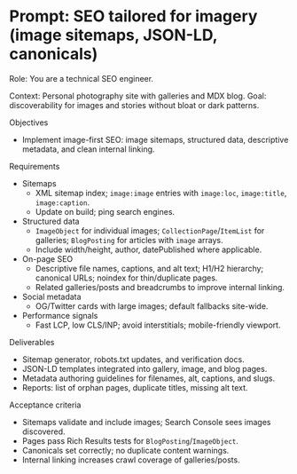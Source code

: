 # Prompt: SEO tailored for imagery (image sitemaps, JSON-LD, canonicals)

Role: You are a technical SEO engineer.

Context: Personal photography site with galleries and MDX blog. Goal: discoverability for images and stories without bloat or dark patterns.

Objectives
- Implement image-first SEO: image sitemaps, structured data, descriptive metadata, and clean internal linking.

Requirements
- Sitemaps
  - XML sitemap index; `image:image` entries with `image:loc`, `image:title`, `image:caption`.
  - Update on build; ping search engines.
- Structured data
  - `ImageObject` for individual images; `CollectionPage`/`ItemList` for galleries; `BlogPosting` for articles with `image` arrays.
  - Include width/height, author, datePublished where applicable.
- On-page SEO
  - Descriptive file names, captions, and alt text; H1/H2 hierarchy; canonical URLs; noindex for thin/duplicate pages.
  - Related galleries/posts and breadcrumbs to improve internal linking.
- Social metadata
  - OG/Twitter cards with large images; default fallbacks site-wide.
- Performance signals
  - Fast LCP, low CLS/INP; avoid interstitials; mobile-friendly viewport.

Deliverables
- Sitemap generator, robots.txt updates, and verification docs.
- JSON-LD templates integrated into gallery, image, and blog pages.
- Metadata authoring guidelines for filenames, alt, captions, and slugs.
- Reports: list of orphan pages, duplicate titles, missing alt text.

Acceptance criteria
- Sitemaps validate and include images; Search Console sees images discovered.
- Pages pass Rich Results tests for `BlogPosting`/`ImageObject`.
- Canonicals set correctly; no duplicate content warnings.
- Internal linking increases crawl coverage of galleries/posts.